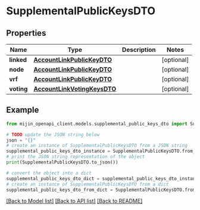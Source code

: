 # SupplementalPublicKeysDTO


## Properties

Name | Type | Description | Notes
------------ | ------------- | ------------- | -------------
**linked** | [**AccountLinkPublicKeyDTO**](AccountLinkPublicKeyDTO.md) |  | [optional] 
**node** | [**AccountLinkPublicKeyDTO**](AccountLinkPublicKeyDTO.md) |  | [optional] 
**vrf** | [**AccountLinkPublicKeyDTO**](AccountLinkPublicKeyDTO.md) |  | [optional] 
**voting** | [**AccountLinkVotingKeysDTO**](AccountLinkVotingKeysDTO.md) |  | [optional] 

## Example

```python
from mijin_openapi_client.models.supplemental_public_keys_dto import SupplementalPublicKeysDTO

# TODO update the JSON string below
json = "{}"
# create an instance of SupplementalPublicKeysDTO from a JSON string
supplemental_public_keys_dto_instance = SupplementalPublicKeysDTO.from_json(json)
# print the JSON string representation of the object
print(SupplementalPublicKeysDTO.to_json())

# convert the object into a dict
supplemental_public_keys_dto_dict = supplemental_public_keys_dto_instance.to_dict()
# create an instance of SupplementalPublicKeysDTO from a dict
supplemental_public_keys_dto_from_dict = SupplementalPublicKeysDTO.from_dict(supplemental_public_keys_dto_dict)
```
[[Back to Model list]](../README.md#documentation-for-models) [[Back to API list]](../README.md#documentation-for-api-endpoints) [[Back to README]](../README.md)


